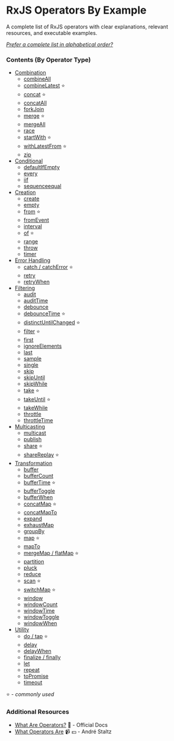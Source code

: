 # RxJS Operators By Example

A complete list of RxJS operators with clear explanations, relevant resources,
and executable examples.

_[Prefer a complete list in alphabetical order?](complete.md)_

### Contents (By Operator Type)

- [Combination](combination/README.md)
  - [combineAll](combination/combineall.md)
  - [combineLatest](combination/combinelatest.md) :star:
  - [concat](combination/concat.md) :star:
  - [concatAll](combination/concatall.md)
  - [forkJoin](combination/forkjoin.md)
  - [merge](combination/merge.md) :star:
  - [mergeAll](combination/mergeall.md)
  - [race](combination/race.md)
  - [startWith](combination/startwith.md) :star:
  - [withLatestFrom](combination/withlatestfrom.md) :star:
  - [zip](combination/zip.md)
- [Conditional](conditional/README.md)
  - [defaultIfEmpty](conditional/defaultifempty.md)
  - [every](conditional/every.md)
  - [iif](conditional/iif.md)
  - [sequenceequal](conditional/sequenceequal.md)
- [Creation](creation/README.md)
  - [create](creation/create.md)
  - [empty](creation/empty.md)
  - [from](creation/from.md) :star:
  - [fromEvent](creation/fromevent.md)
  - [interval](creation/interval.md)
  - [of](creation/of.md) :star:
  - [range](creation/range.md)
  - [throw](creation/throw.md)
  - [timer](creation/timer.md)
- [Error Handling](error_handling/README.md)
  - [catch / catchError](error_handling/catch.md) :star:
  - [retry](error_handling/retry.md)
  - [retryWhen](error_handling/retrywhen.md)
- [Filtering](filtering/README.md)
  - [audit](filtering/audit.md)
  - [auditTime](filtering/audittime.md)
  - [debounce](filtering/debounce.md)
  - [debounceTime](filtering/debouncetime.md) :star:
  - [distinctUntilChanged](filtering/distinctuntilchanged.md) :star:
  - [filter](filtering/filter.md) :star:
  - [first](filtering/first.md)
  - [ignoreElements](filtering/ignoreelements.md)
  - [last](filtering/last.md)
  - [sample](filtering/sample.md)
  - [single](filtering/single.md)
  - [skip](filtering/skip.md)
  - [skipUntil](filtering/skipuntil.md)
  - [skipWhile](filtering/skipwhile.md)
  - [take](filtering/take.md) :star:
  - [takeUntil](filtering/takeuntil.md) :star:
  - [takeWhile](filtering/takewhile.md)
  - [throttle](filtering/throttle.md)
  - [throttleTime](filtering/throttletime.md)
- [Multicasting](multicasting/README.md)
  - [multicast](multicasting/multicast.md)
  - [publish](multicasting/publish.md)
  - [share](multicasting/share.md) :star:
  - [shareReplay](multicasting/sharereplay.md) :star:
- [Transformation](transformation/README.md)
  - [buffer](transformation/buffer.md)
  - [bufferCount](transformation/buffercount.md)
  - [bufferTime](transformation/buffertime.md) :star:
  - [bufferToggle](transformation/buffertoggle.md)
  - [bufferWhen](transformation/bufferwhen.md)
  - [concatMap](transformation/concatmap.md) :star:
  - [concatMapTo](transformation/concatmapto.md)
  - [expand](transformation/expand.md)
  - [exhaustMap](transformation/exhaustmap.md)
  - [groupBy](transformation/groupby.md)
  - [map](transformation/map.md) :star:
  - [mapTo](transformation/mapto.md)
  - [mergeMap / flatMap](transformation/mergemap.md) :star:
  - [partition](transformation/partition.md)
  - [pluck](transformation/pluck.md)
  - [reduce](transformation/reduce.md)
  - [scan](transformation/scan.md) :star:
  - [switchMap](transformation/switchmap.md) :star:
  - [window](transformation/window.md)
  - [windowCount](transformation/windowcount.md)
  - [windowTime](transformation/windowtime.md)
  - [windowToggle](transformation/windowtoggle.md)
  - [windowWhen](transformation/windowwhen.md)
- [Utility](utility/README.md)
  - [do / tap](utility/do.md) :star:
  - [delay](utility/delay.md)
  - [delayWhen](utility/delaywhen.md)
  - [finalize / finally](utility/finalize.md)
  - [let](utility/let.md)
  - [repeat](utility/repeat.md)
  - [toPromise](utility/topromise.md)
  - [timeout](utility/timeout.md)

:star: - _commonly used_

### Additional Resources

- [What Are Operators?](http://reactivex.io/rxjs/manual/overview.html#operators)
  :newspaper: - Official Docs
- [What Operators Are](https://egghead.io/lessons/rxjs-what-rxjs-operators-are)
  :video_camera: :dollar: - André Staltz
